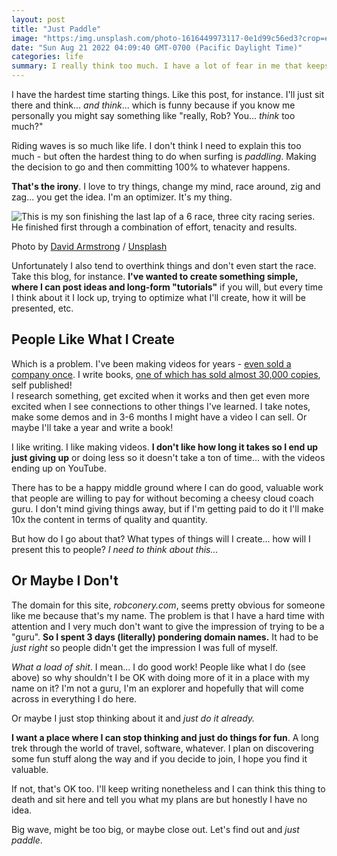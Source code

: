```yaml
---
layout: post
title: "Just Paddle"
image: "https:/img.unsplash.com/photo-1616449973117-0e1d99c56ed3?crop=entropy&cs=tinysrgb&fit=max&fm=jpg&ixid=MnwxMTc3M3wwfDF8c2VhcmNofDd8fHN1cmZ8ZW58MHx8fHwxNjYxMDM5ODU0&ixlib=rb-1.2.1&q=80&w=2000"
date: "Sun Aug 21 2022 04:09:40 GMT-0700 (Pacific Daylight Time)"
categories: life
summary: I really think too much. I have a lot of fear in me that keeps me from doing things I love to do. It's unhealthy and also self-obsessive (there are 3 "I's" and 2 "me's" above). I really need to stop thinking and just... do...      
---
```


I have the hardest time starting things. Like this post, for instance. I'll just sit there and think... _and think_... which is funny because if you know me personally you might say something like "really, Rob? You... _think_ too much?"

Riding waves is so much like life. I don't think I need to explain this too much - but often the hardest thing to do when surfing is _paddling_. Making the decision to go and then committing 100% to whatever happens. 

**That's the irony**. I love to try things, change my mind, race around, zig and zag... you get the idea. I'm an optimizer. It's my thing.

![This is my son finishing the last lap of a 6 race, three city racing series.  He finished first through a combination of effort, tenacity and results.](https:/img.unsplash.com/photo-1505570554449-69ce7d4fa36b?crop=entropy&cs=tinysrgb&fit=max&fm=jpg&ixid=MnwxMTc3M3wwfDF8c2VhcmNofDM3fHxyYWNlfGVufDB8fHx8MTY2MTA0MDAxMA&ixlib=rb-1.2.1&q=80&w=2000)

Photo by [David Armstrong](https://unsplash.com/@armstrong99?utm%5Fsource=ghost&utm%5Fmedium=referral&utm%5Fcampaign=api-credit) / [Unsplash](https://unsplash.com/?utm%5Fsource=ghost&utm%5Fmedium=referral&utm%5Fcampaign=api-credit)

Unfortunately I also tend to overthink things and don't even start the race. Take this blog, for instance. **I've wanted to create something simple, where I can post ideas and long-form "tutorials"** if you will, but every time I think about it I lock up, trying to optimize what I'll create, how it will be presented, etc.

## People Like What I Create

Which is a problem. I've been making videos for years - [even sold a company once](https://www.google.com/url?sa=t&rct=j&q=&esrc=s&source=web&cd=&cad=rja&uact=8&ved=2ahUKEwja0qax0Nb5AhX7HTQIHSljA10QFnoECAgQAQ&url=https%3A%2F%2Fwww.crunchbase.com%2Forganization%2Ftekpub&usg=AOvVaw2jyToKdVO1oOYh4moi5lhX). I write books, [one of which has sold almost 30,000 copies](//products/the-imposters-handbook/), self published!  
I research something, get excited when it works and then get even more excited when I see connections to other things I've learned. I take notes, make some demos and in 3-6 months I might have a video I can sell. Or maybe I'll take a year and write a book!

I like writing. I like making videos. **I don't like how long it takes so I end up just giving up** or doing less so it doesn't take a ton of time... with the videos ending up on YouTube.

There has to be a happy middle ground where I can do good, valuable work that people are willing to pay for without becoming a cheesy cloud coach guru. I don't mind giving things away, but if I'm getting paid to do it I'll make 10x the content in terms of quality and quantity.

But how do I go about that? What types of things will I create... how will I present this to people? _I need to think about this..._

## Or Maybe I Don't

The domain for this site, _robconery.com_, seems pretty obvious for someone like me because that's my name. The problem is that I have a hard time with attention and I very much don't want to give the impression of trying to be a "guru". **So I spent 3 days (literally) pondering domain names.** It had to be _just right_ so people didn't get the impression I was full of myself.

_What a load of shit_. I mean... I do good work! People like what I do (see above) so why shouldn't I be OK with doing more of it in a place with my name on it? I'm not a guru, I'm an explorer and hopefully that will come across in everything I do here.

Or maybe I just stop thinking about it and _just do it already._

**I want a place where I can stop thinking and just do things for fun**. A long trek through the world of travel, software, whatever. I plan on discovering some fun stuff along the way and if you decide to join, I hope you find it valuable.

If not, that's OK too. I'll keep writing nonetheless and I can think this thing to death and sit here and tell you what my plans are but honestly I have no idea.

Big wave, might be too big, or maybe close out. Let's find out and _just paddle_.